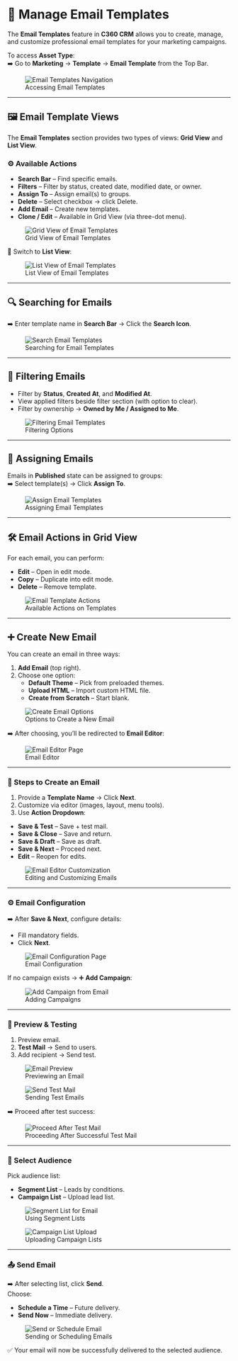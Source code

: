 # **📧 Manage Email Templates**

The **Email Templates** feature in **C360 CRM** allows you to create, manage, and customize professional email templates for your marketing campaigns.  

To access **Asset Type**:  
➡️ Go to **Marketing** → **Template** → **Email Template** from the Top Bar.

<figure>
  <img src="/media/image1.png" alt="Email Templates Navigation" />
  <figcaption>Accessing Email Templates</figcaption>
</figure>

---

## **🖼️ Email Template Views**

The **Email Templates** section provides two types of views: **Grid View** and **List View**.

### **⚙️ Available Actions**

-  **Search Bar** – Find specific emails.  
-  **Filters** – Filter by status, created date, modified date, or owner.  
-  **Assign To** – Assign email(s) to groups.  
-  **Delete** – Select checkbox → click Delete.  
-  **Add Email** – Create new templates.  
-  **Clone / Edit** – Available in Grid View (via three-dot menu).  

<figure>
  <img src="/media/image2.png" alt="Grid View of Email Templates" />
  <figcaption>Grid View of Email Templates</figcaption>
</figure>

🔄 Switch to **List View**:  

<figure>
  <img src="/media/image3.png" alt="List View of Email Templates" />
  <figcaption>List View of Email Templates</figcaption>
</figure>

---

## **🔍 Searching for Emails**

➡️ Enter template name in **Search Bar** → Click the **Search Icon**.  

<figure>
  <img src="/media/image4.png" alt="Search Email Templates" />
  <figcaption>Searching for Email Templates</figcaption>
</figure>

---

## **🧩 Filtering Emails**

-  Filter by **Status**, **Created At**, and **Modified At**.  
-  View applied filters beside filter section (with option to clear).  
-  Filter by ownership → **Owned by Me / Assigned to Me**.  

<figure>
  <img src="/media/image5.png" alt="Filtering Email Templates" />
  <figcaption>Filtering Options</figcaption>
</figure>

---

## **👥 Assigning Emails**

Emails in **Published** state can be assigned to groups:  
➡️ Select template(s) → Click **Assign To**.  

<figure>
  <img src="/media/image6.png" alt="Assign Email Templates" />
  <figcaption>Assigning Email Templates</figcaption>
</figure>

---

## **🛠️ Email Actions in Grid View**

For each email, you can perform:  
-  **Edit** – Open in edit mode.  
-  **Copy** – Duplicate into edit mode.  
-  **Delete** – Remove template.  

<figure>
  <img src="/media/image7.png" alt="Email Template Actions" />
  <figcaption>Available Actions on Templates</figcaption>
</figure>

---

## **➕ Create New Email**

You can create an email in three ways:  
1.  **Add Email** (top right).  
2. Choose one option:  
   -  **Default Theme** – Pick from preloaded themes.  
   -  **Upload HTML** – Import custom HTML file.  
   -  **Create from Scratch** – Start blank.  

<figure>
  <img src="/media/image8.png" alt="Create Email Options" />
  <figcaption>Options to Create a New Email</figcaption>
</figure>

➡️ After choosing, you’ll be redirected to **Email Editor**:  

<figure>
  <img src="/media/image9.png" alt="Email Editor Page" />
  <figcaption>Email Editor</figcaption>
</figure>

---

### **📝 Steps to Create an Email**
1.  Provide a **Template Name** → Click **Next**.  
2.  Customize via editor (images, layout, menu tools).  
3.  Use **Action Dropdown**:  
   -  **Save & Test** – Save + test mail.  
   -  **Save & Close** – Save and return.  
   -  **Save & Draft** – Save as draft.  
   -  **Save & Next** – Proceed next.  
   -  **Edit** – Reopen for edits.  

<figure>
  <img src="/media/image10.png" alt="Email Editor Customization" />
  <figcaption>Editing and Customizing Emails</figcaption>
</figure>

---

### **⚙️ Email Configuration**

➡️ After **Save & Next**, configure details:  
-  Fill mandatory fields.  
-  Click **Next**.  

<figure>
  <img src="/media/image12.png" alt="Email Configuration Page" />
  <figcaption>Email Configuration</figcaption>
</figure>

If no campaign exists → ➕ **Add Campaign**:  

<figure>
  <img src="/media/image13.png" alt="Add Campaign from Email" />
  <figcaption>Adding Campaigns</figcaption>
</figure>

---

### **👀 Preview & Testing**
1.  Preview email.  
2.  **Test Mail** → Send to users.  
3.  Add recipient → Send test.  

<figure>
  <img src="/media/image14.png" alt="Email Preview" />
  <figcaption>Previewing an Email</figcaption>
</figure>

<figure>
  <img src="/media/image15.png" alt="Send Test Mail" />
  <figcaption>Sending Test Emails</figcaption>
</figure>

➡️ Proceed after test success:  

<figure>
  <img src="/media/image16.png" alt="Proceed After Test Mail" />
  <figcaption>Proceeding After Successful Test Mail</figcaption>
</figure>

---

### **👥 Select Audience**

Pick audience list:  
-  **Segment List** – Leads by conditions.  
-  **Campaign List** – Upload lead list.  

<figure>
  <img src="/media/image17.png" alt="Segment List for Email" />
  <figcaption>Using Segment Lists</figcaption>
</figure>

<figure>
  <img src="/media/image18.png" alt="Campaign List Upload" />
  <figcaption>Uploading Campaign Lists</figcaption>
</figure>

---

### **📤 Send Email**

➡️ After selecting list, click **Send**.  
Choose:  
-  **Schedule a Time** – Future delivery.  
-  **Send Now** – Immediate delivery.  

<figure>
  <img src="/media/image19.png" alt="Send or Schedule Email" />
  <figcaption>Sending or Scheduling Emails</figcaption>
</figure>

✅ Your email will now be successfully delivered to the selected audience.

